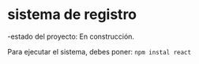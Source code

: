 <h1>sistema de registro</h1>

-estado del proyecto: En construcción.

Para ejecutar el sistema, debes poner:
```npm instal react```

